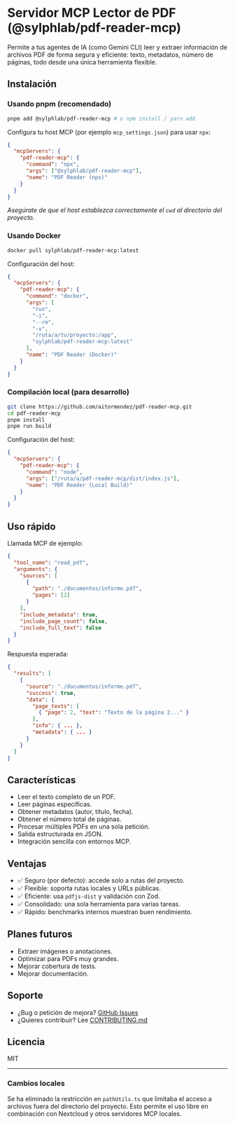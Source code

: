 # Servidor MCP Lector de PDF (@sylphlab/pdf-reader-mcp)

Permite a tus agentes de IA (como Gemini CLI) leer y extraer información de archivos PDF de forma segura y eficiente: texto, metadatos, número de páginas, todo desde una única herramienta flexible.

## Instalación

### Usando pnpm (recomendado)

```bash
pnpm add @sylphlab/pdf-reader-mcp # o npm install / yarn add
```

Configura tu host MCP (por ejemplo `mcp_settings.json`) para usar `npx`:

```json
{
  "mcpServers": {
    "pdf-reader-mcp": {
      "command": "npx",
      "args": ["@sylphlab/pdf-reader-mcp"],
      "name": "PDF Reader (npx)"
    }
  }
}
```

_Asegúrate de que el host establezca correctamente el `cwd` al directorio del proyecto._

### Usando Docker

```bash
docker pull sylphlab/pdf-reader-mcp:latest
```

Configuración del host:

```json
{
  "mcpServers": {
    "pdf-reader-mcp": {
      "command": "docker",
      "args": [
        "run",
        "-i",
        "--rm",
        "-v",
        "/ruta/a/tu/proyecto:/app",
        "sylphlab/pdf-reader-mcp:latest"
      ],
      "name": "PDF Reader (Docker)"
    }
  }
}
```

### Compilación local (para desarrollo)

```bash
git clone https://github.com/aitormendez/pdf-reader-mcp.git
cd pdf-reader-mcp
pnpm install
pnpm run build
```

Configuración del host:

```json
{
  "mcpServers": {
    "pdf-reader-mcp": {
      "command": "node",
      "args": ["/ruta/a/pdf-reader-mcp/dist/index.js"],
      "name": "PDF Reader (Local Build)"
    }
  }
}
```

## Uso rápido

Llamada MCP de ejemplo:

```json
{
  "tool_name": "read_pdf",
  "arguments": {
    "sources": [
      {
        "path": "./documentos/informe.pdf",
        "pages": [2]
      }
    ],
    "include_metadata": true,
    "include_page_count": false,
    "include_full_text": false
  }
}
```

Respuesta esperada:

```json
{
  "results": [
    {
      "source": "./documentos/informe.pdf",
      "success": true,
      "data": {
        "page_texts": [
          { "page": 2, "text": "Texto de la página 2..." }
        ],
        "info": { ... },
        "metadata": { ... }
      }
    }
  ]
}
```

## Características

- Leer el texto completo de un PDF.
- Leer páginas específicas.
- Obtener metadatos (autor, título, fecha).
- Obtener el número total de páginas.
- Procesar múltiples PDFs en una sola petición.
- Salida estructurada en JSON.
- Integración sencilla con entornos MCP.

## Ventajas

- ✅ Seguro (por defecto): accede solo a rutas del proyecto.
- ✅ Flexible: soporta rutas locales y URLs públicas.
- ✅ Eficiente: usa `pdfjs-dist` y validación con Zod.
- ✅ Consolidado: una sola herramienta para varias tareas.
- ✅ Rápido: benchmarks internos muestran buen rendimiento.

## Planes futuros

- Extraer imágenes o anotaciones.
- Optimizar para PDFs muy grandes.
- Mejorar cobertura de tests.
- Mejorar documentación.

## Soporte

- ¿Bug o petición de mejora? [GitHub Issues](https://github.com/sylphlab/pdf-reader-mcp/issues)
- ¿Quieres contribuir? Lee [CONTRIBUTING.md](./CONTRIBUTING.md)

## Licencia

MIT

---

### Cambios locales

Se ha eliminado la restricción en `pathUtils.ts` que limitaba el acceso a archivos fuera del directorio del proyecto. Esto permite el uso libre en combinación con Nextcloud y otros servidores MCP locales.
